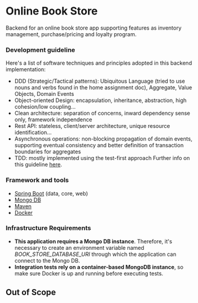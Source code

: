 # Online Book Store

Backend for an online book store app supporting features as inventory management, purchase/pricing and loyalty program.

### Development guideline
Here's a list of software techniques and principles adopted in this backend implementation:
- DDD (Strategic/Tactical patterns): Ubiquitous Language (tried to use nouns and verbs found in the home assignment doc), Aggregate, Value Objects, Domain Events
- Object-oriented Design: encapsulation, inheritance, abstraction, high cohesion/low coupling...
- Clean architecture: separation of concerns, inward dependency sense only, framework independence
- Rest API: stateless, client/server architecture, unique resource identification...
- Asynchronous operations: non-blocking propagation of domain events, supporting eventual consistency and better definition of transaction boundaries for aggregates
- TDD: mostly implemented using the test-first approach
Further info on this guideline [here](https://github.com/danilo-ambrosio/bookstore/blob/master/worklog.md).

### Framework and tools
- [Spring Boot](https://spring.io/projects/spring-boot/) (data, core, web)
- [Mongo DB](https://www.mongodb.com/)
- [Maven](https://maven.apache.org) 
- [Docker](https://www.docker.com/)

### Infrastructure Requirements

- **This application requires a Mongo DB instance**. Therefore, it's necessary to create an environment variable named *BOOK_STORE_DATABASE_URI* through which the application can connect to the Mongo DB.
- **Integration tests rely on a container-based MongoDB instance**, so make sure Docker is up and running before executing tests.

## Out of Scope
